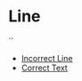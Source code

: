 # Line

``

* [Incorrect Line]()
* [Correct Text](https://gist.github.com/rabellamy/e3e758a0ddbdffc66a962f88604afa50)
